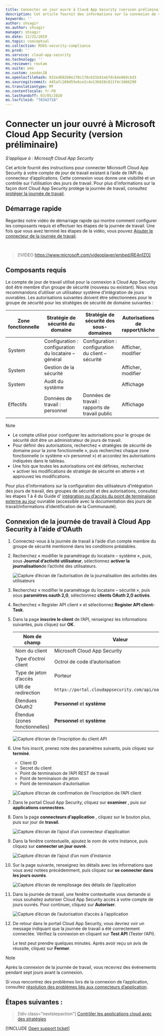 ```yaml
---
title: Connecter un jour ouvré à Cloud App Security (version préliminaire)
description: Cet article fournit des informations sur la connexion de votre application de jour de travail à Cloud App Security à l’aide du connecteur API pour la visibilité et le contrôle de l’utilisation.
keywords: ''
author: shsagir
ms.author: shsagir
manager: shsagir
ms.date: 12/31/2019
ms.topic: conceptual
ms.collection: M365-security-compliance
ms.prod: ''
ms.service: cloud-app-security
ms.technology: ''
ms.reviewer: reutam
ms.suite: ems
ms.custom: seodec18
ms.openlocfilehash: 032ed68260e178c176c631b41eb7dc64e869cbd3
ms.sourcegitcommit: 445a7c208455e6ce2c4e13b028c811f4c3486290
ms.translationtype: MT
ms.contentlocale: fr-FR
ms.lasthandoff: 03/05/2020
ms.locfileid: "78342718"
---
```

# <a name="connect-workday-to-microsoft-cloud-app-security-preview"></a>Connecter un jour ouvré à Microsoft Cloud App Security (version préliminaire)

*S’applique à : Microsoft Cloud App Security*

Cet article fournit des instructions pour connecter Microsoft Cloud App Security à votre compte de jour de travail existant à l’aide de l’API du connecteur d’applications. Cette connexion vous donne une visibilité et un contrôle sur l’utilisation des jours de travail. Pour plus d’informations sur la façon dont Cloud App Security protège la journée de travail, consultez [protéger la journée de travail](protect-workday.md).

## <a name="quick-start"></a>Démarrage rapide

Regardez notre vidéo de démarrage rapide qui montre comment configurer les composants requis et effectuer les étapes de la journée de travail. Une fois que vous avez terminé les étapes de la vidéo, vous pouvez [Ajouter le connecteur de la journée de travail](#add-connector).

<br />

> [!VIDEO https://www.microsoft.com/videoplayer/embed/RE4n1ZO]

## <a name="prerequisites"></a>Composants requis

Le compte de jour de travail utilisé pour la connexion à Cloud App Security doit être membre d’un groupe de sécurité (nouveau ou existant). Nous vous recommandons d’utiliser un utilisateur système d’intégration de jours ouvrables. Les autorisations suivantes doivent être sélectionnées pour le groupe de sécurité pour les stratégies de sécurité de domaine suivantes :

| Zone fonctionnelle | Stratégie de sécurité du domaine | Stratégie de sécurité des sous-domaines | Autorisations de rapport/tâche | Autorisations d'intégration |
| --- | --- | --- | --- | --- |
| System | Configuration : configuration du locataire – général | Configuration : configuration du client – sécurité | Afficher, modifier | Acquérir, put |
| System | Gestion de la sécurité | | Afficher, modifier | Acquérir, put |
| System | Audit du système | | Affichage | Télécharger |
| Effectifs | Données de travail : personnel | Données de travail : rapports de travail public | Affichage | Télécharger |

> [!NOTE]
>
> * Le compte utilisé pour configurer les autorisations pour le groupe de sécurité doit être un administrateur de jours de travail.
> * Pour définir des autorisations, recherchez « stratégies de sécurité de domaine pour la zone fonctionnelle », puis recherchez chaque zone fonctionnelle (« système »/« personnel ») et accordez les autorisations indiquées dans le tableau.
> * Une fois que toutes les autorisations ont été définies, recherchez « activer les modifications de stratégie de sécurité en attente » et approuvez les modifications.

Pour plus d’informations sur la configuration des utilisateurs d’intégration des jours de travail, des groupes de sécurité et des autorisations, consultez les étapes 1 à 4 du Guide d' [intégration ou d’accès du point de terminaison externe au jour](https://go.microsoft.com/fwlink/?linkid=2103212) ouvrable (accessible avec la documentation des jours de travail/informations d’identification de la Communauté).

## <a name="how-to-connect-workday-to-cloud-app-security-using-oauth"></a>Connexion de la journée de travail à Cloud App Security à l’aide d’OAuth

1. Connectez-vous à la journée de travail à l’aide d’un compte membre du groupe de sécurité mentionné dans les conditions préalables.

1. Recherchez « modifier le paramétrage du locataire – système », puis, sous **Journal d’activité utilisateur**, sélectionnez **activer la journalisation**de l’activité des utilisateurs.

    ![Capture d’écran de l’autorisation de la journalisation des activités des utilisateurs](media/connect-workday-enable-logging.png)

1. Recherchez « modifier le paramétrage du locataire – sécurité », puis sous **paramètres oauth 2,0**, sélectionnez **clients OAuth 2,0 activés**.

1. Recherchez « Register API client » et sélectionnez **Register API client-Task**.

1. Dans la page **inscrire le client** de l’API, renseignez les informations suivantes, puis cliquez sur **OK**.

    | Nom de champ | Valeur |
    | ---- | ---- |
    | Nom du client | Microsoft Cloud App Security |
    | Type d’octroi client | Octroi de code d’autorisation |
    | Type de jeton d’accès | Porteur |
    | URI de redirection | `https://portal.cloudappsecurity.com/api/oauth/connect` |
    | Étendues OAuth2 | **Personnel** et **système** |
    | Étendue (zones fonctionnelles) | **Personnel** et **système** |

    ![Capture d’écran de l’inscription du client API](media/connect-workday-register-api-client.png)

1. Une fois inscrit, prenez note des paramètres suivants, puis cliquez sur **terminé**.

    * Client ID
    * Secret du client
    * Point de terminaison de l’API REST de travail
    * Point de terminaison de jeton
    * Point de terminaison d’autorisation

    ![Capture d’écran de confirmation de l’inscription de l’API client](media/connect-workday-register-api-client-confirm.png)

1. <a name="add-connector"></a>Dans le portail Cloud App Security, cliquez sur **examiner** , puis sur **applications connectées**.

1. Dans la page **connecteurs d’application** , cliquez sur le bouton plus, puis sur jour de **travail**.

    ![Capture d’écran de l’ajout d’un connecteur d’application](media/connect-workday-add-app.png)

1. Dans la fenêtre contextuelle, ajoutez le nom de votre instance, puis cliquez sur **connecter un jour ouvré**.

    ![Capture d’écran de l’ajout d’un nom d’instance](media/connect-workday-add-app-connect.png)

1. Sur la page suivante, renseignez les détails avec les informations que vous avez notées précédemment, puis cliquez sur **se connecter dans les jours ouvrés**.

    ![Capture d’écran de remplissage des détails de l’application](media/connect-workday-add-app-connect-details.png)

1. Dans la journée de travail, une fenêtre contextuelle vous demande si vous souhaitez autoriser Cloud App Security accès à votre compte de jours ouvrés. Pour continuer, cliquez sur **Autoriser**.

    ![Capture d’écran de l’autorisation d’accès à l’application](media/connect-workday-add-app-allow.png)

1. De retour dans le portail Cloud App Security, vous devriez voir un message indiquant que la journée de travail a été correctement connectée. Vérifiez la connexion en cliquant sur **Test API** (Tester l’API).

    Le test peut prendre quelques minutes. Après avoir reçu un avis de réussite, cliquez sur **Fermer**.

> [!NOTE]
> Après la connexion de la journée de travail, vous recevrez des événements pendant sept jours avant la connexion.

Si vous rencontrez des problèmes lors de la connexion de l’application, consultez [résolution des problèmes liés aux connecteurs d’application](troubleshooting-api-connectors-using-error-messages.md).

## <a name="next-steps"></a>Étapes suivantes :

> [!div class="nextstepaction"]
> [Contrôler les applications cloud avec des stratégies](control-cloud-apps-with-policies.md)

[!INCLUDE [Open support ticket](includes/support.md)]
